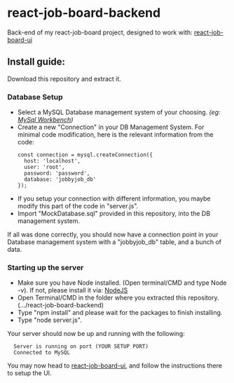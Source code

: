 # react-job-board-backend
Back-end of my react-job-board project, designed to work with: [react-job-board-ui](https://github.com/CedricAOUN/react-job-board-ui)

## Install guide: 

Download this repository and extract it.

### Database Setup
- Select a MySQL Database management system of your choosing. *(eg: [MySql Workbench](https://www.mysql.com/products/workbench/))*
- Create a new "Connection" in your DB Management System. For minimal code modification, here is the relevant information from the code:
  ```
  const connection = mysql.createConnection({
    host: 'localhost', 
    user: 'root', 
    password: 'password', 
    database: 'jobbyjob_db' 
  });
  ```
- If you setup your connection with different information, you maybe modify this part of the code in "server.js".
- Import "MockDatabase.sql" provided in this repository, into the DB management system.

If all was done correctly, you should now have a connection point in your Database management system with a "jobbyjob_db" table, and a bunch of data.

### Starting up the server
- Make sure you have Node installed. (Open terminal/CMD and type Node -v). If not, please install it via: [NodeJS](https://nodejs.org/en/download)
- Open Terminal/CMD in the folder where you extracted this repository. (.../react-job-board-backend)
- Type "npm install" and please wait for the packages to finish installing.
- Type "node server.js".

Your server should now be up and running with the following:
```
  Server is running on port (YOUR SETUP PORT)
  Connected to MySQL
```

You may now head to [react-job-board-ui](https://github.com/CedricAOUN/react-job-board-ui), and follow the instructions there to setup the UI.
